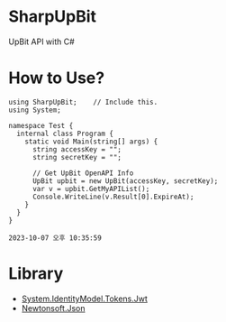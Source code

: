 # SharpUpBit
UpBit API with C#

# How to Use?
```CSharp
using SharpUpBit;    // Include this.
using System;

namespace Test {
  internal class Program {
    static void Main(string[] args) {
      string accessKey = "";
      string secretKey = "";

      // Get UpBit OpenAPI Info
      UpBit upbit = new UpBit(accessKey, secretKey);
      var v = upbit.GetMyAPIList();
      Console.WriteLine(v.Result[0].ExpireAt);
    }
  }
}
```
`2023-10-07 오후 10:35:59`

# Library
* [System.IdentityModel.Tokens.Jwt](https://github.com/AzureAD/azure-activedirectory-identitymodel-extensions-for-dotnet)
* [Newtonsoft.Json](https://www.newtonsoft.com/json)
